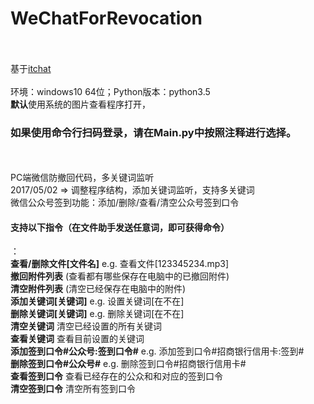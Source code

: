 # WeChatForRevocation<br><br>
基于<a href="https://github.com/littlecodersh/ItChat.git">itchat</a><br><br>
环境：windows10 64位；Python版本：python3.5<br>
<strong>默认</strong>使用系统的图片查看程序打开，<h3>如果使用命令行扫码登录，请在Main.py中按照注释进行选择。</h3><br><br>
PC端微信防撤回代码，多关键词监听<br>
2017/05/02 => 调整程序结构，添加关键词监听，支持多关键词<br>
微信公众号签到功能：添加/删除/查看/清空公众号签到口令<br>

<h4>支持以下指令（在文件助手发送任意词，即可获得命令）</h4>：<br>
<strong>查看/删除文件[文件名]</strong> e.g. 查看文件[123345234.mp3]<br>
<strong>撤回附件列表</strong> (查看都有哪些保存在电脑中的已撤回附件)<br>
<strong>清空附件列表</strong> (清空已经保存在电脑中的附件)<br>
<strong>添加关键词[关键词]</strong>  e.g. 设置关键词[在不在]<br>
<strong>删除关键词[关键词]</strong>  e.g. 删除关键词[在不在]<br>
<strong>清空关键词</strong>  清空已经设置的所有关键词<br>
<strong>查看关键词</strong>  查看目前设置的关键词<br>
<strong>添加签到口令#公众号:签到口令#</strong>   e.g. 添加签到口令#招商银行信用卡:签到#<br>
<strong>删除签到口令#公众号#</strong>   e.g. 删除签到口令#招商银行信用卡#<br>
<strong>查看签到口令</strong>  查看已经存在的公众和和对应的签到口令<br>
<strong>清空签到口令</strong>  清空所有签到口令<br>
